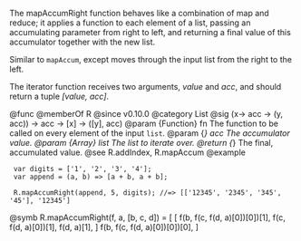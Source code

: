 The mapAccumRight function behaves like a combination of map and reduce; it
applies a function to each element of a list, passing an accumulating
parameter from right to left, and returning a final value of this
accumulator together with the new list.

Similar to `mapAccum`, except moves through the input list from the right to
the left.

The iterator function receives two arguments, *value* and *acc*, and should
return a tuple *[value, acc]*.

@func
@memberOf R
@since v0.10.0
@category List
@sig (x-> acc -> (y, acc)) -> acc -> [x] -> ([y], acc)
@param {Function} fn The function to be called on every element of the input `list`.
@param {*} acc The accumulator value.
@param {Array} list The list to iterate over.
@return {*} The final, accumulated value.
@see R.addIndex, R.mapAccum
@example

     var digits = ['1', '2', '3', '4'];
     var append = (a, b) => [a + b, a + b];

     R.mapAccumRight(append, 5, digits); //=> [['12345', '2345', '345', '45'], '12345']
@symb R.mapAccumRight(f, a, [b, c, d]) = [
  [
    f(b, f(c, f(d, a)[0])[0])[1],
    f(c, f(d, a)[0])[1],
    f(d, a)[1],
  ]
  f(b, f(c, f(d, a)[0])[0])[0],
]
